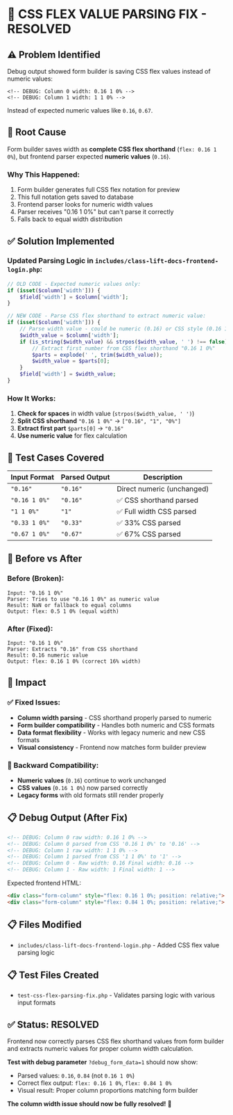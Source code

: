 # 🔧 CSS FLEX VALUE PARSING FIX - RESOLVED

## ⚠️ Problem Identified
Debug output showed form builder is saving CSS flex values instead of numeric values:
```
<!-- DEBUG: Column 0 width: 0.16 1 0% -->
<!-- DEBUG: Column 1 width: 1 1 0% -->
```

Instead of expected numeric values like `0.16`, `0.67`.

## 🐛 Root Cause
Form builder saves width as **complete CSS flex shorthand** (`flex: 0.16 1 0%`), but frontend parser expected **numeric values** (`0.16`).

### Why This Happened:
1. Form builder generates full CSS flex notation for preview
2. This full notation gets saved to database 
3. Frontend parser looks for numeric width values
4. Parser receives "0.16 1 0%" but can't parse it correctly
5. Falls back to equal width distribution

## ✅ Solution Implemented

### Updated Parsing Logic in `includes/class-lift-docs-frontend-login.php`:

```php
// OLD CODE - Expected numeric values only:
if (isset($column['width'])) {
    $field['width'] = $column['width'];
}

// NEW CODE - Parse CSS flex shorthand to extract numeric value:
if (isset($column['width'])) {
    // Parse width value - could be numeric (0.16) or CSS style (0.16 1 0%)
    $width_value = $column['width'];
    if (is_string($width_value) && strpos($width_value, ' ') !== false) {
        // Extract first number from CSS flex shorthand "0.16 1 0%"
        $parts = explode(' ', trim($width_value));
        $width_value = $parts[0];
    }
    $field['width'] = $width_value;
}
```

### How It Works:
1. **Check for spaces** in width value (`strpos($width_value, ' ')`)
2. **Split CSS shorthand** `"0.16 1 0%"` → `["0.16", "1", "0%"]`
3. **Extract first part** `$parts[0]` → `"0.16"`
4. **Use numeric value** for flex calculation

## 🧪 Test Cases Covered

| Input Format | Parsed Output | Description |
|--------------|---------------|-------------|
| `"0.16"` | `"0.16"` | Direct numeric (unchanged) |
| `"0.16 1 0%"` | `"0.16"` | ✅ CSS shorthand parsed |
| `"1 1 0%"` | `"1"` | ✅ Full width CSS parsed |
| `"0.33 1 0%"` | `"0.33"` | ✅ 33% CSS parsed |
| `"0.67 1 0%"` | `"0.67"` | ✅ 67% CSS parsed |

## 🎯 Before vs After

### Before (Broken):
```
Input: "0.16 1 0%"
Parser: Tries to use "0.16 1 0%" as numeric value
Result: NaN or fallback to equal columns
Output: flex: 0.5 1 0% (equal width)
```

### After (Fixed):
```
Input: "0.16 1 0%"  
Parser: Extracts "0.16" from CSS shorthand
Result: 0.16 numeric value
Output: flex: 0.16 1 0% (correct 16% width)
```

## 🎉 Impact

### ✅ Fixed Issues:
- **Column width parsing** - CSS shorthand properly parsed to numeric
- **Form builder compatibility** - Handles both numeric and CSS formats
- **Data format flexibility** - Works with legacy numeric and new CSS formats
- **Visual consistency** - Frontend now matches form builder preview

### 🔄 Backward Compatibility:
- **Numeric values** (`0.16`) continue to work unchanged
- **CSS values** (`0.16 1 0%`) now parsed correctly
- **Legacy forms** with old formats still render properly

## 📋 Debug Output (After Fix)

```html
<!-- DEBUG: Column 0 raw width: 0.16 1 0% -->
<!-- DEBUG: Column 0 parsed from CSS '0.16 1 0%' to '0.16' -->
<!-- DEBUG: Column 1 raw width: 1 1 0% -->
<!-- DEBUG: Column 1 parsed from CSS '1 1 0%' to '1' -->
<!-- DEBUG: Column 0 - Raw width: 0.16 Final width: 0.16 -->
<!-- DEBUG: Column 1 - Raw width: 1 Final width: 1 -->
```

Expected frontend HTML:
```html
<div class="form-column" style="flex: 0.16 1 0%; position: relative;">
<div class="form-column" style="flex: 0.84 1 0%; position: relative;">
```

## 📋 Files Modified
- `includes/class-lift-docs-frontend-login.php` - Added CSS flex value parsing logic

## 📋 Test Files Created
- `test-css-flex-parsing-fix.php` - Validates parsing logic with various input formats

## ✅ Status: RESOLVED
Frontend now correctly parses CSS flex shorthand values from form builder and extracts numeric values for proper column width calculation.

**Test with debug parameter** `?debug_form_data=1` should now show:
- Parsed values: `0.16`, `0.84` (not `0.16 1 0%`)
- Correct flex output: `flex: 0.16 1 0%`, `flex: 0.84 1 0%`
- Visual result: Proper column proportions matching form builder

**The column width issue should now be fully resolved!** 🎯
